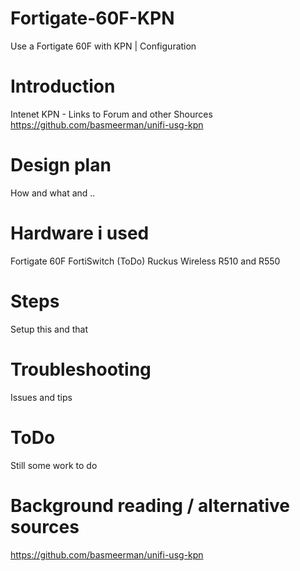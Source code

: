 # Fortigate-60F-KPN
Use a Fortigate 60F with KPN | Configuration
# Introduction
Intenet KPN - Links to Forum and other Shources
https://github.com/basmeerman/unifi-usg-kpn
# Design plan
How and what and ..
# Hardware i used
Fortigate 60F
FortiSwitch (ToDo)
Ruckus Wireless R510 and R550
# Steps
Setup this and that
# Troubleshooting
Issues and tips
# ToDo
Still some work to do

# Background reading / alternative sources
https://github.com/basmeerman/unifi-usg-kpn
